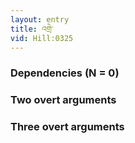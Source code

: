 ```yaml
---
layout: entry
title: འགྲེ་
vid: Hill:0325
---
```

### Dependencies (N = 0)


### Two overt arguments


### Three overt arguments
